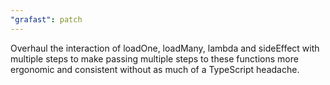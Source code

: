 ```yaml
---
"grafast": patch
---
```


Overhaul the interaction of loadOne, loadMany, lambda and sideEffect with
multiple steps to make passing multiple steps to these functions more ergonomic
and consistent without as much of a TypeScript headache.
